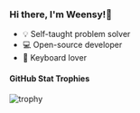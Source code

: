 ### Hi there, I'm Weensy!👋
- 💡 Self-taught problem solver
- 💻 Open-source developer
- 💜 Keyboard lover

#### GitHub Stat Trophies
![trophy](https://github-profile-trophy.vercel.app/?username=weensy&theme=darkhub&no-frame=true&margin-w=8&margin-h=8&column=4)
